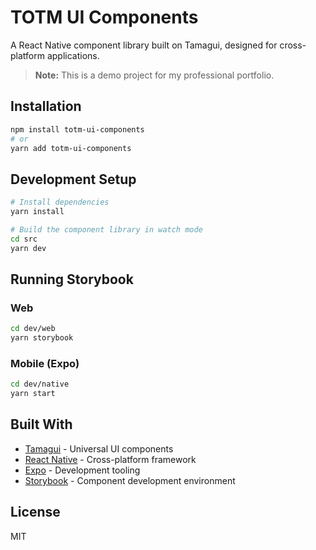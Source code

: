 # TOTM UI Components

A React Native component library built on Tamagui, designed for cross-platform applications.

> **Note:** This is a demo project for my professional portfolio.

## Installation

```bash
npm install totm-ui-components
# or
yarn add totm-ui-components
```

## Development Setup

```bash
# Install dependencies
yarn install

# Build the component library in watch mode
cd src
yarn dev
```

## Running Storybook

### Web

```bash
cd dev/web
yarn storybook
```

### Mobile (Expo)

```bash
cd dev/native
yarn start
```

## Built With

- [Tamagui](https://tamagui.dev/) - Universal UI components
- [React Native](https://reactnative.dev/) - Cross-platform framework
- [Expo](https://expo.dev/) - Development tooling
- [Storybook](https://storybook.js.org/) - Component development environment

## License

MIT

